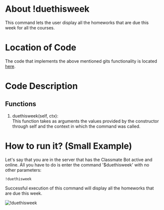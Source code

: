 # About !duethisweek
This command lets the user display all the homeworks that are due this week for all the courses. 

# Location of Code
The code that implements the above mentioned gits functionality is located [here](https://github.com/War-Keeper/TeachersPetBot/blob/main/cogs/notification.py).

# Code Description
## Functions
1. duethisweek(self, ctx): <br>
This function takes as arguments the values provided by the constructor through self and the context in which the command was called. 

# How to run it? (Small Example)
Let's say that you are in the server that has the Classmate Bot active and online. All you have to do is 
enter the command '$duethisweek' with no other parameters:

```
!duethisweek
```
Successful execution of this command will display all the homeworks that are due this week.

![!duethisweek](https://github.com/War-Keeper/TeachersPetBot/blob/main/images/gifs/notifications/duethisweek.gif)
